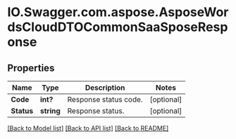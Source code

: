 # IO.Swagger.com.aspose.AsposeWordsCloudDTOCommonSaaSposeResponse
## Properties

Name | Type | Description | Notes
------------ | ------------- | ------------- | -------------
**Code** | **int?** | Response status code. | [optional] 
**Status** | **string** | Response status. | [optional] 

[[Back to Model list]](../README.md#documentation-for-models) [[Back to API list]](../README.md#documentation-for-api-endpoints) [[Back to README]](../README.md)

